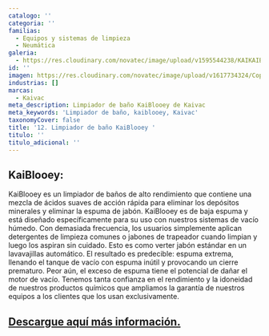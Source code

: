 ```yaml
---
catalogo: ''
categoria: ''
familias:
  - Equipos y sistemas de limpieza
  - Neumática
galeria:
  - https://res.cloudinary.com/novatec/image/upload/v1595544238/KAIKAIBLOOEY-gigapixel-scale-4_00x_h2lmex.jpg
id: ''
imagen: https://res.cloudinary.com/novatec/image/upload/v1617734324/Copia_de_Dise%C3%B1o_sin_t%C3%ADtulo_31_eum0zk.png
industrias: []
marcas:
  - Kaivac
meta_description: Limpiador de baño KaiBlooey de Kaivac
meta_keywords: 'Limpiador de baño, kaiblooey, Kaivac'
taxonomyCover: false
title: '12. Limpiador de baño KaiBlooey '
titulo: ''
titulo_adicional: ''
---
```





## **KaiBlooey:**

KaiBlooey es un limpiador de baños de alto rendimiento que contiene una mezcla de ácidos suaves de acción rápida para eliminar los depósitos minerales y eliminar la espuma de jabón. KaiBlooey es de baja espuma y está diseñado específicamente para su uso con nuestros sistemas de vacío húmedo. Con demasiada frecuencia, los usuarios simplemente aplican detergentes de limpieza comunes o jabones de trapeador cuando limpian y luego los aspiran sin cuidado. Esto es como verter jabón estándar en un lavavajillas automático. El resultado es predecible: espuma extrema, llenando el tanque de vacío con espuma inútil y provocando un cierre prematuro. Peor aún, el exceso de espuma tiene el potencial de dañar el motor de vacío. Tenemos tanta confianza en el rendimiento y la idoneidad de nuestros productos químicos que ampliamos la garantía de nuestros equipos a los clientes que los usan exclusivamente.

## [Descargue aquí más información.](https://synology01.novatec.cr:5001/d/f/560549783454922731)

